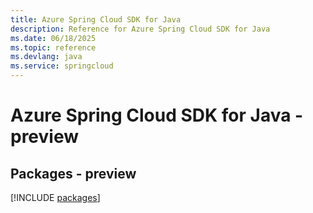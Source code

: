 ```yaml
---
title: Azure Spring Cloud SDK for Java
description: Reference for Azure Spring Cloud SDK for Java
ms.date: 06/18/2025
ms.topic: reference
ms.devlang: java
ms.service: springcloud
---
```

# Azure Spring Cloud SDK for Java - preview
## Packages - preview
[!INCLUDE [packages](spring-cloud-index.md)]